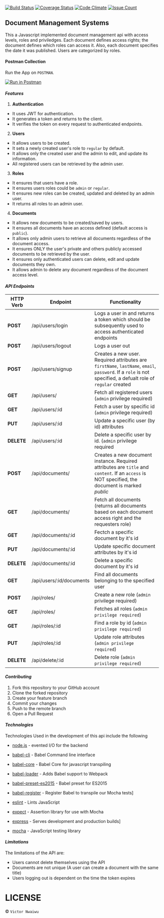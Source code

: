[![Build Status](https://travis-ci.org/andela-vnwaiwu/document-management-system.svg?branch=development)](https://travis-ci.org/andela-vnwaiwu/document-management-system)
[![Coverage Status](https://coveralls.io/repos/github/andela-vnwaiwu/document-management-system/badge.svg?branch=development)](https://coveralls.io/github/andela-vnwaiwu/document-management-system?branch=development)
[![Code Climate](https://codeclimate.com/github/andela-vnwaiwu/document-management-system/badges/gpa.svg)](https://codeclimate.com/github/andela-vnwaiwu/document-management-system)
[![Issue Count](https://codeclimate.com/github/andela-vnwaiwu/document-management-system/badges/issue_count.svg)](https://codeclimate.com/github/andela-vnwaiwu/document-management-system)


## Document Management Systems
This a Javascript implemented document management api with access levels, roles and priviledges.
Each document defines access rights; the document defines which roles can access it. Also, each document specifies the date it was published.
Users are categorized by roles.

#### Postman Collection
Run the App on `POSTMAN`.

[![Run in Postman](https://run.pstmn.io/button.svg)](https://app.getpostman.com/run-collection/17ff3534f814ceda8a62)
#### *Features*

1. **Authentication**
- It uses JWT for authentication.  
- It generates a token and returns to the client.  
- It verifies the token on every request to authenticated endpoints.

2. **Users**
- It allows users to be created.  
- It sets a newly created user's role to `regular` by default.   
- It allows only the created user and the admin to edit, and update its information.   
- All registered users can be retrieved by the admin user.

3. **Roles**
- It ensures that users have a role.   
- It ensures users roles could be `admin` or `regular`.   
- It ensures new roles can be created, updated and deleted by an admin user.   
- It returns all roles to an admin user.

4. **Documents**
- It allows new documents to be created/saved by users.  
- It ensures all documents have an access defined (default access is `public`).  
- It allows only admin users to retrieve all documents regardless of the document access.  
- It ensures ONLY the user's private and others publicly accessed documents to be retrieved by the user.     
- It ensures only authenticated users can delete, edit and update documents they own.   
- It allows admin to delete any document regardless of the document access level.   

#### *API Endpoints*
| **HTTP Verb** | **Endpoint** | **Functionality**|
|------|-------|-----------------|
| **POST** | /api/users/login | Logs a user in and returns a token which should be subsequently used to access authenticated endpoints |
| **POST** | /api/users/logout | Logs a user out |
| **POST** | /api/users/signup | Creates a new user. Required attributes are `firstName`, `lastName`, `email`, `password`. If a `role` is not specified, a defualt role of `regular` created |
| **GET** | /api/users/ | Fetch all registered users (`admin` privilege required) |
| **GET** | /api/users/:id | Fetch a user by specific id (`admin` privilege required) |
| **PUT** | /api/users/:id | Update a specific user (by id) attributes|
| **DELETE** | /api/users/:id |Delete a specific user by id. (`admin` privilege required |
| **POST** | /api/documents/ | Creates a new document instance. Required attributes are `title` and `content`. If an `access` is NOT specified, the document is marked  _public_ |
| **GET** | /api/documents/ | Fetch all documents (returns all documents based on each document access right and the requesters role) |
| **GET** | /api/documents/:id | Fectch a specific document by it's id |
| **PUT** | /api/documents/:id | Update specific document attributes by it's id |
| **DELETE** | /api/documents/:id | Delete a specific document by it's id |
| **GET** | /api/users/:id/documents | Find all documents belonging to the specified user |
| **POST** | /api/roles/ | Create a new role (`admin` privilege required) |
| **GET** | /api/roles/ | Fetches all roles (`admin privilege required`) |
| **GET** | /api/roles/:id | Find a role by id (`admin privilege required`) |
| **PUT** | /api/roles/:id | Update role attributes (`admin privilege required`) |
| **DELETE** | /api/delete/:id | Delete role (`admin privilege required`) |

#### *Contributing*
1. Fork this repository to your GitHub account
2. Clone the forked repository
3. Create your feature branch
4. Commit your changes
5. Push to the remote branch
6. Open a Pull Request

#### *Technologies*
Technologies Used in the development of this api include the following
* [node.js] - evented I/O for the backend
* [babel-cli] - Babel Command line interface 
* [babel-core] - Babel Core for javascript transpiling
* [babel-loader] - Adds Babel support to Webpack
* [babel-preset-es2015] - Babel preset for ES2015
* [babel-register] - Register Babel to transpile our Mocha tests]
* [eslint] - Lints JavaScript
* [expect] - Assertion library for use with Mocha
* [express] - Serves development and production builds]
* [mocha] - JavaScript testing library


   [mocha]: <https://mochajs.org>
   [node.js]: <http://nodejs.org>
   [Gulp]: <http://gulpjs.com>
   [babel-cli]: <https://babeljs.io/>
   [babel-core]: <https://babeljs.io/>
   [babel-loader]: <https://babeljs.io/>
   [babel-preset-es2015]: <https://babeljs.io/>
   [babel-register]: <https://babeljs.io/>
   [eslint]: <http://eslint.org/>
   [expect]: <http://chaijs.com/api/bdd/>
   [express]: <http://expressjs.com/>
   [mocha]: <https://mochajs.org/>
   [npm-run-all]: <https://www.npmjs.com/package/npm-run-all>

#### *Limitations*
The limitations of the API are:
* Users cannot delete themselves using the API
* Documents are not unique (A user can create a document with the same title)
* Users logging out is dependent on the time the token expires
   
# LICENSE
 © `Victor Nwaiwu`
